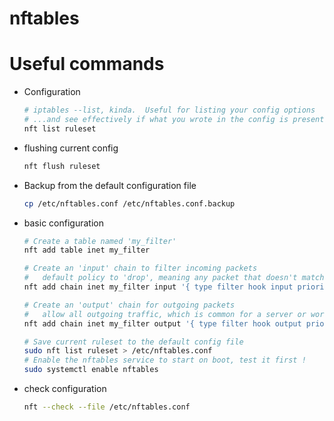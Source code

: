 # nftables

# Useful commands
- Configuration
    ```sh
    # iptables --list, kinda.  Useful for listing your config options
    # ...and see effectively if what you wrote in the config is present here too
    nft list ruleset
    ```
- flushing current config
    ```sh
    nft flush ruleset
    ```
- Backup from the default configuration file
    ```sh
    cp /etc/nftables.conf /etc/nftables.conf.backup
    ```
- basic configuration
    ```sh
    # Create a table named 'my_filter'
    nft add table inet my_filter
    
    # Create an 'input' chain to filter incoming packets
    #   default policy to 'drop', meaning any packet that doesn't match a rule will be blocked
    nft add chain inet my_filter input '{ type filter hook input priority 0; policy drop; }'
    
    # Create an 'output' chain for outgoing packets
    #   allow all outgoing traffic, which is common for a server or workstation
    nft add chain inet my_filter output '{ type filter hook output priority 0; policy accept; }'

    # Save current ruleset to the default config file
    sudo nft list ruleset > /etc/nftables.conf
    # Enable the nftables service to start on boot, test it first !
    sudo systemctl enable nftables
    ```
- check configuration
    ```sh
    nft --check --file /etc/nftables.conf
    ```
